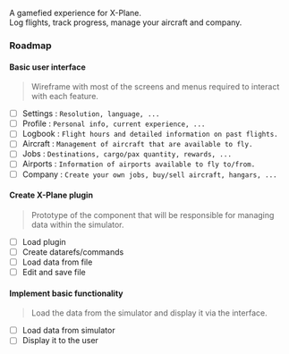 A gamefied experience for X-Plane.<br/>
Log flights, track progress, manage your aircraft and company.

### Roadmap
#### Basic user interface
> Wireframe with most of the screens and menus required to interact with each feature.
- [ ] Settings : ```Resolution, language, ...```
- [ ] Profile : ```Personal info, current experience, ...```
- [ ] Logbook : ```Flight hours and detailed information on past flights.```
- [ ] Aircraft : ```Management of aircraft that are available to fly.```
- [ ] Jobs : ```Destinations, cargo/pax quantity, rewards, ...```
- [ ] Airports : ```Information of airports available to fly to/from.```
- [ ] Company : ```Create your own jobs, buy/sell aircraft, hangars, ...```

#### Create X-Plane plugin
> Prototype of the component that will be responsible for managing data within the simulator.
- [ ] Load plugin
- [ ] Create datarefs/commands
- [ ] Load data from file
- [ ] Edit and save file

#### Implement basic functionality
> Load the data from the simulator and display it via the interface.
- [ ] Load data from simulator
- [ ] Display it to the user
